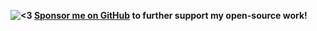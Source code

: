 **![<3](frame:gj_heartOn_001.png?scale=0.375) [Sponsor me on GitHub](https://www.github.com/sponsors/BlueWitherer/) to further support my open-source work!**